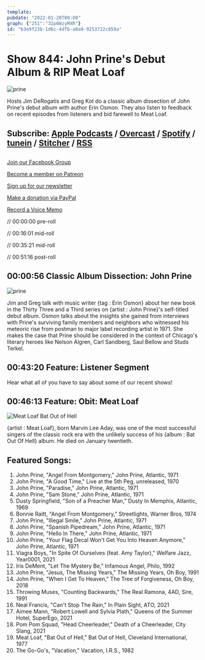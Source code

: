```yaml
---
template: 
pubdate: "2022-01-28T00:00"
graph: {"251":"32p6WzyMXR"}
id: "b3e9f23b-1d6c-4dfb-a0a9-9253722c859a"
---
```






# Show 844: John Prine's Debut Album & RIP Meat Loaf

![prine](https://static.soundopinions.org/images/2022/billboard-leaning-on-old-car-6489-1591213255.jpeg)

Hosts Jim DeRogatis and Greg Kot do a classic album dissection of John Prine's debut album with author Erin Osmon. They also listen to feedback on recent episodes from listeners and bid farewell to Meat Loaf. 



## Subscribe: [Apple Podcasts](https://itunes.apple.com/us/podcast/sound-opinions/id94793843) / [Overcast](https://overcast.fm/itunes94793843/sound-opinions) / [Spotify](https://open.spotify.com/show/1kNR8YL7TBrQuRxDdS4wtU) / [tunein](https://tunein.com/podcasts/Music-Podcasts/Sound-Opinions-p60273/) / [Stitcher](http://www.stitcher.com/podcast/sound-opinions) / [RSS](https://feeds.simplecast.com/Nn6fjnB0)



## 

[Join our Facebook Group](https://bit.ly/3sivr9T)

[Become a member on Patreon](https://bit.ly/3slWZvc)

[Sign up for our newsletter](https://bit.ly/3eEvRnG)

[Make a donation via PayPal](https://bit.ly/3dmt9lU)

[Record a Voice Memo](https://bit.ly/2RyD5Ah)

// 00:00:00 pre-roll

// 00:16:01 mid-roll

// 00:35:21 mid-roll

// 00:51:16 post-roll



## 00:00:56 Classic Album Dissection: John Prine

![prine](https://static.soundopinions.org/images/2022/johnprineselftitled_grande_82227c1f_23bd_4da6_b01a_52f79ead733f_large_1491415473.jpeg)

Jim and Greg talk with music writer {tag : Erin Osmon} about her new book in the Thirty Three and a Third series on {artist : John Prine}'s self-titled debut album. Osmon talks about the insights she gained from interviews with Prine's surviving family members and neighbors who witnessed his meteoric rise from postman to major label recording artist in 1971. She makes the case that Prine should be considered in the context of Chicago's literary heroes like Nelson Algren, Carl Sandberg, Saul Bellow and Studs Terkel.



## 00:43:20 Feature: Listener Segment

Hear what all of you have to say about some of our recent shows!



## 00:46:13 Feature: Obit: Meat Loaf

![Meat Loaf Bat Out of Hell](https://static.soundopinions.org/assets/844/25112.jpg)

{artist : Meat Loaf}, born Marvin Lee Aday, was one of the most successful singers of the classic rock era with the unlikely success of his {album : Bat Out Of Hell} album. He died on January twentieth.



## Featured Songs:

1. John Prine, "Angel From Montgomery," John Prine, Atlantic, 1971
2. John Prine, "A Good Time," Live at the 5th Peg, unreleased, 1970
3. John Prine, "Paradise," John Prine, Atlantic, 1971
4. John Prine, "Sam Stone," John Prine, Atlantic, 1971
5. Dusty Springfield, "Son of a Preacher Man," Dusty In Memphis, Atlantic, 1969
6. Bonnie Raitt, "Angel From Montgomery," Streetlights, Warner Bros, 1974
7. John Prine, "Illegal Smile," John Prine, Atlantic, 1971
8. John Prine, "Spanish Pipedream," John Prine, Atlantic, 1971
9. John Prine, "Hello In There," John Prine, Atlantic, 1971
10. John Prine, "Your Flag Decal Won't Get You Into Heaven Anymore," John Prine, Atlantic, 1971
11. Viagra Boys, "In Spite Of Ourselves (feat. Amy Taylor)," Welfare Jazz, Year0001, 2021
12. Iris DeMent, "Let The Mystery Be," Infamous Angel,  Philo, 1992
13. John Prine, "Jesus, The Missing Years," The Missing Years, Oh Boy, 1991
14. John Prine, "When I Get To Heaven," The Tree of Forgiveness, Oh Boy, 2018
15. Throwing Muses, "Counting Backwards," The Real Ramona, 4AD, Sire, 1991
16. Neal Francis, "Can't Stop The Rain," In Plain Sight, ATO, 2021
17. Aimee Mann, "Robert Lowell and Sylvia Plath," Queens of the Summer Hotel, SuperEgo, 2021
18. Pom Pom Squad, "Head Cheerleader," Death of a Cheerleader, City Slang, 2021
19. Meat Loaf, "Bat Out of Hell," Bat Out of Hell, Cleveland International, 1977
20. The Go-Go's, "Vacation," Vacation, I.R.S., 1982